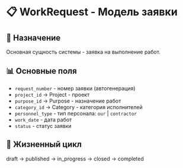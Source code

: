 # 📋 WorkRequest - Модель заявки

## 🎯 Назначение
Основная сущность системы - заявка на выполнение работ.

## 📊 Основные поля
- `request_number` - номер заявки (автогенерация)
- `project_id` → Project - проект
- `purpose_id` → Purpose - назначение работ
- `category_id` → Category - категория исполнителей
- `personnel_type` - тип персонала: `our` | `contractor`
- `work_date` - дата работ
- `status` - статус заявки

## 🔄 Жизненный цикл
draft → published → in_progress → closed → completed
